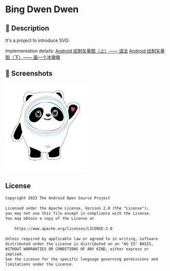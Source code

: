 # Bing Dwen Dwen

## :scroll: Description
It's a project to introduce SVG:

Implementation details:
[Android 绘制矢量图（上）—— 语法](https://juejin.cn/post/7109419653067177997)
[Android 绘制矢量图（下）—— 画一个冰墩墩](https://juejin.cn/post/7110067005423632398)

## :camera_flash: Screenshots
<img src="/results/screenshot_1.png" width="260">

## License
```
Copyright 2022 The Android Open Source Project

Licensed under the Apache License, Version 2.0 (the "License");
you may not use this file except in compliance with the License.
You may obtain a copy of the License at

    https://www.apache.org/licenses/LICENSE-2.0

Unless required by applicable law or agreed to in writing, software
distributed under the License is distributed on an "AS IS" BASIS,
WITHOUT WARRANTIES OR CONDITIONS OF ANY KIND, either express or implied.
See the License for the specific language governing permissions and
limitations under the License.
```

